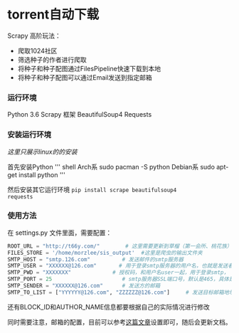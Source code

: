 # torrent自动下载
Scrapy 高阶玩法：

-  爬取1024社区
-  筛选种子的作者进行爬取
-  将种子和种子配图通过FilesPipeline快速下载到本地
-  将种子和种子配图可以通过Email发送到指定邮箱

### 运行环境
Python 3.6
Scrapy 框架
BeautifulSoup4
Requests

### 安装运行环境
*这里只展示linux的的安装*

首先安装Python
''' shell
Arch系
sudo pacman -S python
Debian系
sudo apt-get install python
''' 

然后安装其它运行环境
<code>pip install scrape beautifulsoup4 requests</code>

### 使用方法

在 settings.py 文件里面，需要配置：

```py
ROOT_URL = "http://t66y.com/"        # 这里需要更新到草榴（第一会所、桃花族）的最新的地址
FILES_STORE = '/home/morzlee/sis_output'  #这里是爬虫的输出文件夹									# 这里是用126邮箱做例子，并不局限126邮箱
SMTP_HOST = "smtp.126.com"          # 发送邮件的smtp服务器
SMTP_USER = "XXXXXX@126.com"       # 用于登录smtp服务器的用户名，也就是发送者的邮箱
SMTP_PWD = "XXXXXXX"             # 授权码，和用户名user一起，用于登录smtp， 非邮箱密码
SMTP_PORT = 25                      # smtp服务器SSL端口号，默认是465，具体是什么，网上一搜邮箱域名和他的smtp就知道了
SMTP_SENDER = "XXXXXX@126.com"      # 发送方的邮箱
SMTP_TO_LIST = ["YYYYYY@126.com", "ZZZZZZ@126.com"]     # 发送目标邮箱地址，是个list
```

还有BLOCK_ID和AUTHOR_NAME信息都要根据自己的实际情况进行修改

同时需要注意，邮箱的配置，目前可以参考[这篇文章](https://www.cnblogs.com/xcblogs-python/p/5727238.html)设置即可，随后会更新文档。

